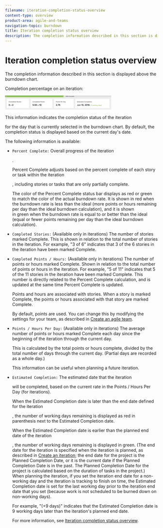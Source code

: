 ```yaml
---
filename: iteration-completion-status-overview
content-type: overview
product-area: agile-and-teams
navigation-topic: burndown
title: Iteration completion status overview
description: The completion information described in this section is displayed above the burndown chart.
---
```


# Iteration completion status overview

The completion information described in this section is&nbsp;displayed above the burndown&nbsp;chart.

Completion percentage on&nbsp;an iteration:

![](assets/burndown-percentcomplete-350x47.png)

<!--
Completion percentage when viewing a project in an Agile view:
-->

<!--

-->

This information&nbsp;indicates the completion status of&nbsp;the iteration 

<!--
or project
-->

for the day that is currently selected in the burndown chart. By default, the completion status is displayed based on the current day's date.

The following information is available:

* `Percent Complete:`&nbsp;Overall progress of the iteration 

  <!--
  or project
  -->

  . 

  <!--
  Percent Complete is calculated based on the number of completed points or hours divided by the total number of points or hours associated with the iteration or project.
  -->

  Percent Complete adjusts based on the percent complete of each story or task within the iteration 

  <!--
  or project
  -->

  , including&nbsp;stories or tasks that are only partially complete.

  The color of the Percent Complete status bar displays as red or green to&nbsp;match&nbsp;the color of the actual burndown rate. It is&nbsp;shown in red&nbsp;when the burndown rate is less than the ideal (more points or hours remaining per day than the ideal burndown calculation), and it is shown in&nbsp;green&nbsp;when the burndown&nbsp;rate is equal to or better than the ideal (equal or fewer points remaining per&nbsp;day than the ideal burndown calculation).

* `Completed Stories:`&nbsp;(Available only in iterations) The number of stories marked Complete. This is shown in relation to the total number of stories in the iteration. For example, "3 of 6" indicates that 3 of the 6 stories in the iteration have been marked Complete.

  <!--
  Project Status: (Available only in projects) The status of the project is displayed.
  -->

* `Completed Points / Hours:`&nbsp;(Available only in iterations) The number of points or hours marked Complete. Shown in relation to the total number of points or hours in the iteration. For example, "5 of 11" indicates that 5 of the 11 stories in the iteration have been marked Complete. This number is directly related to the Percent Complete calculation, and&nbsp;is updated at the same time Percent Complete is updated.

  Points and hours&nbsp;are associated with stories. When a story is marked Complete, the points or hours associated with that story are marked Complete.&nbsp;

  By default, points are used. You can change this by modifying the settings for your team, as described in [Create an agile team](../../../agile/get-started-with-agile-in-workfront/create-an-agile-team.md).

  <!--
  Planned Hours Complete: (Available only in projects) The number of Planned Hours marked Complete. Shown in relation to the total number of Planned Hours from all tasks in the project.
  -->

* `Points / Hours Per Day:`&nbsp;(Available only in iterations) The average number of points or hours marked Complete each day since the beginning of the iteration through the current day.

  This is calculated by the total points or hours complete, divided by the total number of days through the current day. (Partial days are recorded as a whole day.)

  This information can be useful when planning a future iteration.

  <!--
  Average Hours Per Day: (Available only in projects) The average number of hours marked Complete each day (calculated from the time that the project status was first moved to Current).
  -->

* `Estimated Completion:` The estimated date&nbsp;that the iteration

  <!--
  or project
  -->

  will be completed, based on the current rate in the Points / Hours Per Day (for iterations). 

  <!--
  or Average Hours Per Day (for projects).
  -->

  When the Estimated Completion date is later than the end date defined for the iteration 

  <!--
  or project
  -->

  , the number of working days remaining is&nbsp;displayed as&nbsp;red in parenthesis next to the Estimated Completion date.

  When the Estimated Completion date is&nbsp;earlier than the planned end date of the iteration 

  <!--
  or project
  -->

  , the number of working days remaining is&nbsp;displayed in green.&nbsp;(The end date for the iteration is specified when the iteration is planned, as described in [Create an iteration](../../../agile/use-scrum-in-an-agile-team/iterations/create-an-iteration.md); the end date for the project is the Planned Completion Date, or it is the current date if the Planned Completion Date is in the past. The Planned Completion Date for the project is calculated based on the duration of tasks in the&nbsp;project.) When planning the iteration, if you set the iteration end date for a non-working day and the iteration is tracking to finish on time, the Estimated Completion date is set for the last working day prior to the iteration end date that you set (because work is not scheduled to be burned down on non-working days).

  For example, "(+9 days)"&nbsp;indicates that the Estimated Completion date is 9 working days later than the iteration's planned end date.

  For more information, see [Iteration completion status overview](#understanding-how-days-off-affect-the-burndown-chart).

